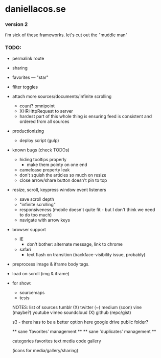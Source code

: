 # daniellacos.se
### version 2

i'm sick of these frameworks. let's cut out the "muddle man"

### TODO:
* permalink route
* sharing

* favorites — "star"
* filter toggles
* attach more sources/documents/infinite scrolling
  * count? omnipoint
  * XHRHttpRequest to server
  * hardest part of this whole thing is ensuring feed is consistent and ordered from all sources

* productionizing
  * deploy script (gulp)

* known bugs (check TODOs)
  * hiding tooltips properly
    * make them pointy on one end
  * camelcase property leak
  * don't squish the articles so much on resize
  * close arrow/share button doesn't pin to top

* resize, scroll, keypress window event listeners
  * save scroll depth
  * "infinite scrolling"
  * responsiveness (mobile doesn't quite fit - but I don't think we need to do too much)
  * navigate with arrow keys

* browser support
  * IE
    * don't bother: alternate message, link to chrome
  * safari
    * text flash on transition (backface-visibility issue, probably)

* preprocess image & iframe body tags.
 * load on scroll (img & iframe)

* for show:
  * sourcemaps
  * tests

  NOTES: list of sources
    tumblr (X)
    twitter (~)
    medium (soon)
    vine   (maybe?)
    youtube
    vimeo
    soundcloud (X)
    github (repo/gist)

    s3 - there has to be a better option here
    google drive public folder?

    ** sane 'favorites' management **
    ** sane 'duplicates' management **

  categories
    favorites
    text
    media
    code
    gallery

  (icons for media/gallery/sharing)
